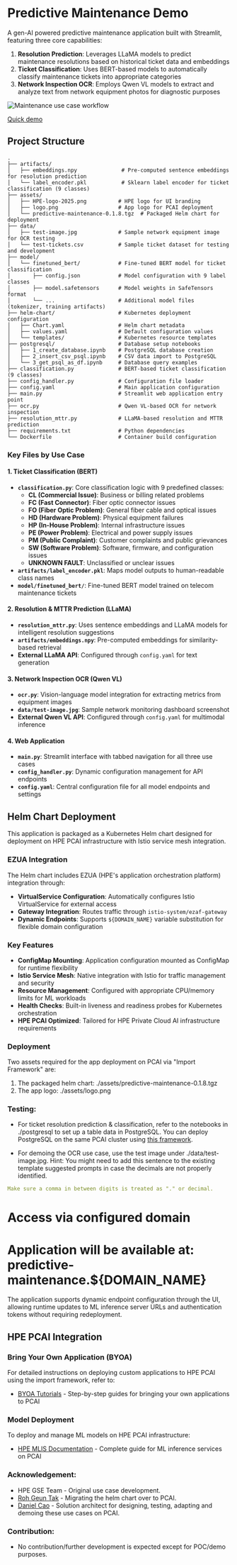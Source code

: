 # Predictive Maintenance Demo

A gen-AI powered predictive maintenance application built with Streamlit, featuring three core capabilities:

1. **Resolution Prediction**: Leverages LLaMA models to predict maintenance resolutions based on historical ticket data and embeddings
2. **Ticket Classification**: Uses BERT-based models to automatically classify maintenance tickets into appropriate categories
3. **Network Inspection OCR**: Employs Qwen VL models to extract and analyze text from network equipment photos for diagnostic purposes

![Maintenance use case workflow](./assets/overview.png)

[Quick demo](https://hpe-my.sharepoint.com/:v:/r/personal/daniel_cao_hpe_com/Documents/18_AISSE/31_PCAI/08%20-%20Demo/01_recorded_trials/pcai-predictive-maintenance-demo.mp4?csf=1&web=1&nav=eyJyZWZlcnJhbEluZm8iOnsicmVmZXJyYWxBcHAiOiJPbmVEcml2ZUZvckJ1c2luZXNzIiwicmVmZXJyYWxBcHBQbGF0Zm9ybSI6IldlYiIsInJlZmVycmFsTW9kZSI6InZpZXciLCJyZWZlcnJhbFZpZXciOiJNeUZpbGVzTGlua0NvcHkifX0&e=eelMR9)

## Project Structure

```
.
├── artifacts/
│   ├── embeddings.npy              # Pre-computed sentence embeddings for resolution prediction
│   └── label_encoder.pkl           # Sklearn label encoder for ticket classification (9 classes)
├── assets/
│   ├── HPE-logo-2025.png          # HPE logo for UI branding
│   ├── logo.png                   # App logo for PCAI deployment
│   └── predictive-maintenance-0.1.8.tgz  # Packaged Helm chart for deployment
├── data/
│   ├── test-image.jpg             # Sample network equipment image for OCR testing
│   └── test-tickets.csv           # Sample ticket dataset for testing and development
├── model/
│   └── finetuned_bert/            # Fine-tuned BERT model for ticket classification
│       ├── config.json            # Model configuration with 9 label classes
│       ├── model.safetensors      # Model weights in SafeTensors format
│       └── ...                    # Additional model files (tokenizer, training artifacts)
├── helm-chart/                    # Kubernetes deployment configuration
│   ├── Chart.yaml                 # Helm chart metadata
│   ├── values.yaml                # Default configuration values
│   └── templates/                 # Kubernetes resource templates
├── postgresql/                    # Database setup notebooks
│   ├── 1_create_database.ipynb    # PostgreSQL database creation
│   ├── 2_insert_csv_psql.ipynb    # CSV data import to PostgreSQL
│   └── 3_get_psql_as_df.ipynb     # Database query examples
├── classification.py              # BERT-based ticket classification (9 classes)
├── config_handler.py              # Configuration file loader
├── config.yaml                    # Main application configuration
├── main.py                        # Streamlit web application entry point
├── ocr.py                         # Qwen VL-based OCR for network inspection
├── resolution_mttr.py             # LLaMA-based resolution and MTTR prediction
├── requirements.txt               # Python dependencies
└── Dockerfile                     # Container build configuration
```

### Key Files by Use Case

#### 1. Ticket Classification (BERT)
- **`classification.py`**: Core classification logic with 9 predefined classes:
  - **CL (Commercial Issue)**: Business or billing related problems
  - **FC (Fast Connector)**: Fiber optic connector issues
  - **FO (Fiber Optic Problem)**: General fiber cable and optical issues
  - **HD (Hardware Problem)**: Physical equipment failures
  - **HP (In-House Problem)**: Internal infrastructure issues
  - **PE (Power Problem)**: Electrical and power supply issues
  - **PM (Public Complaint)**: Customer complaints and public grievances
  - **SW (Software Problem)**: Software, firmware, and configuration issues
  - **UNKNOWN FAULT**: Unclassified or unclear issues
- **`artifacts/label_encoder.pkl`**: Maps model outputs to human-readable class names
- **`model/finetuned_bert/`**: Fine-tuned BERT model trained on telecom maintenance tickets

#### 2. Resolution & MTTR Prediction (LLaMA)
- **`resolution_mttr.py`**: Uses sentence embeddings and LLaMA models for intelligent resolution suggestions
- **`artifacts/embeddings.npy`**: Pre-computed embeddings for similarity-based retrieval
- **External LLaMA API**: Configured through `config.yaml` for text generation

#### 3. Network Inspection OCR (Qwen VL)
- **`ocr.py`**: Vision-language model integration for extracting metrics from equipment images
- **`data/test-image.jpg`**: Sample network monitoring dashboard screenshot
- **External Qwen VL API**: Configured through `config.yaml` for multimodal inference

#### 4. Web Application
- **`main.py`**: Streamlit interface with tabbed navigation for all three use cases
- **`config_handler.py`**: Dynamic configuration management for API endpoints
- **`config.yaml`**: Central configuration file for all model endpoints and settings

## Helm Chart Deployment

This application is packaged as a Kubernetes Helm chart designed for deployment on HPE PCAI infrastructure with Istio service mesh integration.

### EZUA Integration

The Helm chart includes EZUA (HPE's application orchestration platform) integration through:

- **VirtualService Configuration**: Automatically configures Istio VirtualService for external access
- **Gateway Integration**: Routes traffic through `istio-system/ezaf-gateway`
- **Dynamic Endpoints**: Supports `${DOMAIN_NAME}` variable substitution for flexible domain configuration

### Key Features

- **ConfigMap Mounting**: Application configuration mounted as ConfigMap for runtime flexibility
- **Istio Service Mesh**: Native integration with Istio for traffic management and security
- **Resource Management**: Configured with appropriate CPU/memory limits for ML workloads
- **Health Checks**: Built-in liveness and readiness probes for Kubernetes orchestration
- **HPE PCAI Optimized**: Tailored for HPE Private Cloud AI infrastructure requirements

### Deployment

Two assets required for the app deployment on PCAI via "Import Framework" are:

1. The packaged helm chart: ./assets/predictive-maintenance-0.1.8.tgz
2. The app logo: ./assets/logo.png

### Testing: 

- For ticket resolution prediction & classification, refer to the notebooks in ./postgresql to set up a table data in PostgreSQL. You can deploy PostgreSQL on the same PCAI cluster using [this framework](https://github.com/ai-solution-eng/frameworks/tree/main/postgresql). 

- For demoing the OCR use case, use the test image under ./data/test-image.jpg. Hint: You might need to add this sentence to the existing template suggested prompts in case the decimals are not properly identified.

```yaml
Make sure a comma in between digits is treated as "." or decimal.
```

# Access via configured domain
# Application will be available at: predictive-maintenance.${DOMAIN_NAME}

The application supports dynamic endpoint configuration through the UI, allowing runtime updates to ML inference server URLs and authentication tokens without requiring redeployment.

## HPE PCAI Integration

### Bring Your Own Application (BYOA)

For detailed instructions on deploying custom applications to HPE PCAI using the import framework, refer to:
- [BYOA Tutorials](https://github.com/HPEEzmeral/byoa-tutorials) - Step-by-step guides for bringing your own applications to PCAI

### Model Deployment

To deploy and manage ML models on HPE PCAI infrastructure:
- [HPE MLIS Documentation](https://docs.ai-solutions.ext.hpe.com/products/mlis/latest/) - Complete guide for ML inference services on PCAI

### Acknowledgement:
- HPE GSE Team - Original use case development.
- [Roh Geun Tak](https://github.com/rohgeuntak76) - Migrating the helm chart over to PCAI.
- [Daniel Cao](https://github.com/caovd) - Solution architect for designing, testing, adapting and demoing these use cases on PCAI. 

### Contribution: 
- No contribution/further development is expected except for POC/demo purposes.

